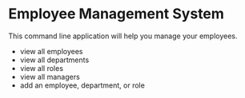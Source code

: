 # Employee Management System

This command line application will help you manage your employees.

- view all employees
- view all departments
- view all roles
- view all managers
- add an employee, department, or role
